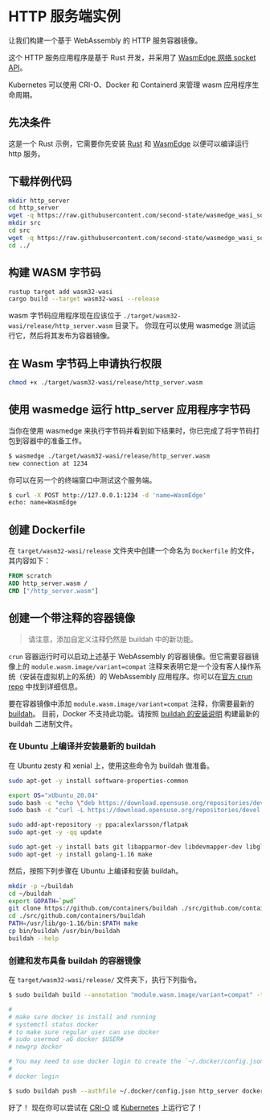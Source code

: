 # HTTP 服务端实例

让我们构建一个基于 WebAssembly 的 HTTP 服务容器镜像。

这个 HTTP 服务应用程序是基于 Rust 开发，并采用了 [WasmEdge 网络 socket API](https://github.com/second-state/wasmedge_wasi_socket)。

Kubernetes 可以使用 CRI-O、Docker 和 Containerd 来管理 wasm 应用程序生命周期。

## 先决条件

这是一个 Rust 示例，它需要你先安装 [Rust](https://www.rust-lang.org/tools/install) 和 [WasmEdge](../../start/install.md) 以便可以编译运行 http 服务。

## 下载样例代码

```bash
mkdir http_server
cd http_server
wget -q https://raw.githubusercontent.com/second-state/wasmedge_wasi_socket/main/examples/http_server/Cargo.toml
mkdir src
cd src
wget -q https://raw.githubusercontent.com/second-state/wasmedge_wasi_socket/main/examples/http_server/src/main.rs
cd ../
```

## 构建 WASM 字节码

```bash
rustup target add wasm32-wasi
cargo build --target wasm32-wasi --release
```

wasm 字节码应用程序现在应该位于 `./target/wasm32-wasi/release/http_server.wasm` 目录下。
你现在可以使用 wasmedge 测试运行它，然后将其发布为容器镜像。

## 在 Wasm 字节码上申请执行权限

```bash
chmod +x ./target/wasm32-wasi/release/http_server.wasm
```

## 使用 wasmedge 运行 http_server 应用程序字节码

当你在使用 wasmedge 来执行字节码并看到如下结果时，你已完成了将字节码打包到容器中的准备工作。

```bash
$ wasmedge ./target/wasm32-wasi/release/http_server.wasm
new connection at 1234
```

你可以在另一个的终端窗口中测试这个服务端。

```bash
$ curl -X POST http://127.0.0.1:1234 -d 'name=WasmEdge'
echo: name=WasmEdge
```

## 创建 Dockerfile

在 `target/wasm32-wasi/release` 文件夹中创建一个命名为 `Dockerfile` 的文件，其内容如下：

```dockerfile
FROM scratch
ADD http_server.wasm /
CMD ["/http_server.wasm"]
```

## 创建一个带注释的容器镜像

> 请注意，添加自定义注释仍然是 buildah 中的新功能。

`crun` 容器运行时可以启动上述基于 WebAssembly 的容器镜像。但它需要容器镜像上的 `module.wasm.image/variant=compat` 注释来表明它是一个没有客人操作系统（安装在虚拟机上的系统）的 WebAssembly 应用程序。你可以在[官方 crun repo](https://github.com/containers/crun/blob/main/docs/wasm-wasi-example.md) 中找到详细信息。

要在容器镜像中添加 `module.wasm.image/variant=compat` 注释，你需要最新的 [buildah](https://buildah.io/)。 目前，Docker 不支持此功能。请按照 [buildah 的安装说明](https://github.com/containers/buildah/blob/main/install.md) 构建最新的 buildah 二进制文件。

### 在 Ubuntu 上编译并安装最新的 buildah

在 Ubuntu zesty 和 xenial 上，使用这些命令为 buildah 做准备。

```bash
sudo apt-get -y install software-properties-common

export OS="xUbuntu_20.04"
sudo bash -c "echo \"deb https://download.opensuse.org/repositories/devel:/kubic:/libcontainers:/stable/$OS/ /\" > /etc/apt/sources.list.d/devel:kubic:libcontainers:stable.list"
sudo bash -c "curl -L https://download.opensuse.org/repositories/devel:/kubic:/libcontainers:/stable/$OS/Release.key | apt-key add -"

sudo add-apt-repository -y ppa:alexlarsson/flatpak
sudo apt-get -y -qq update

sudo apt-get -y install bats git libapparmor-dev libdevmapper-dev libglib2.0-dev libgpgme-dev libseccomp-dev libselinux1-dev skopeo-containers go-md2man containers-common
sudo apt-get -y install golang-1.16 make
```

然后，按照下列步骤在 Ubuntu 上编译和安装 buildah。

```bash
mkdir -p ~/buildah
cd ~/buildah
export GOPATH=`pwd`
git clone https://github.com/containers/buildah ./src/github.com/containers/buildah
cd ./src/github.com/containers/buildah
PATH=/usr/lib/go-1.16/bin:$PATH make
cp bin/buildah /usr/bin/buildah
buildah --help
```

### 创建和发布具备 buildah 的容器镜像

在 `target/wasm32-wasi/release/` 文件夹下，执行下列指令。

```bash
$ sudo buildah build --annotation "module.wasm.image/variant=compat" -t http_server .

#
# make sure docker is install and running
# systemctl status docker
# to make sure regular user can use docker
# sudo usermod -aG docker $USER#
# newgrp docker

# You may need to use docker login to create the `~/.docker/config.json` for auth.
#
# docker login

$ sudo buildah push --authfile ~/.docker/config.json http_server docker://docker.io/avengermojo/http_server:with-wasm-annotation
```

好了！ 现在你可以尝试在 [CRI-O](../cri/crio.md#run-a-http-server-app) 或 [Kubernetes](../kubernetes/kubernetes.md#run-a-http-server-app) 上运行它了！
